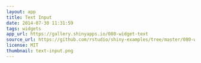 ```yaml
---
layout: app
title: Text Input
date: 2014-07-30 11:31:59
tags: widgets
app_url: https://gallery.shinyapps.io/080-widget-text
source_url: https://github.com/rstudio/shiny-examples/tree/master/080-widget-text
license: MIT
thumbnail: text-input.png
---
```

